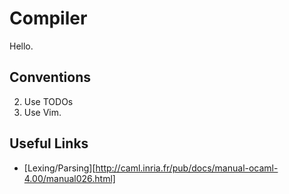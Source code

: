 # Compiler

Hello. 

## Conventions

2. Use TODOs
3. Use Vim.

## Useful Links

* [Lexing/Parsing][http://caml.inria.fr/pub/docs/manual-ocaml-4.00/manual026.html]

